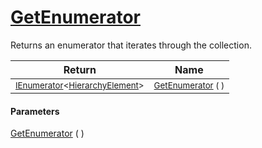 # [GetEnumerator](./HierarchyElement-100664057.md)

Returns an enumerator that iterates through the collection.

| Return | Name | 
| --- | --- | 
| <sub>[IEnumerator](https://docs.microsoft.com/en-us/dotnet/api/System.Collections.Generic.IEnumerator-1)\<[HierarchyElement](./../HierarchyElement.md)></sub>| <sub>[GetEnumerator](./HierarchyElement-100664057.md) (  )</sub>| <br>


#### Parameters
[GetEnumerator](./HierarchyElement-100664057.md) (  )